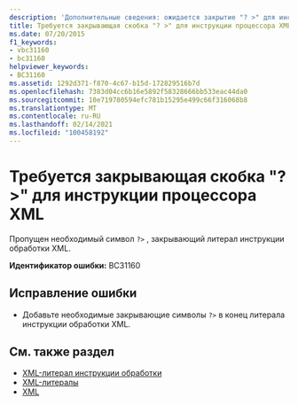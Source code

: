 ```yaml
---
description: 'Дополнительные сведения: ожидается закрытие "? >" для инструкции обработчика XML'
title: Требуется закрывающая скобка "? >" для инструкции процессора XML
ms.date: 07/20/2015
f1_keywords:
- vbc31160
- bc31160
helpviewer_keywords:
- BC31160
ms.assetid: 1292d371-f870-4c67-b15d-172829516b7d
ms.openlocfilehash: 7383d04cc6b16e5892f58328666bb533eac44da0
ms.sourcegitcommit: 10e719780594efc781b15295e499c66f316068b8
ms.translationtype: MT
ms.contentlocale: ru-RU
ms.lasthandoff: 02/14/2021
ms.locfileid: "100458192"
---
```

# <a name="expected-closing--for-xml-processor-instruction"></a>Требуется закрывающая скобка "? >" для инструкции процессора XML

Пропущен необходимый символ `?>` , закрывающий литерал инструкции обработки XML.  
  
 **Идентификатор ошибки:** BC31160  
  
## <a name="to-correct-this-error"></a>Исправление ошибки  
  
- Добавьте необходимые закрывающие символы `?>` в конец литерала инструкции обработки XML.  
  
## <a name="see-also"></a>См. также раздел

- [XML-литерал инструкции обработки](../language-reference/xml-literals/xml-processing-instruction-literal.md)
- [XML-литералы](../language-reference/xml-literals/index.md)
- [XML](../programming-guide/language-features/xml/index.md)
